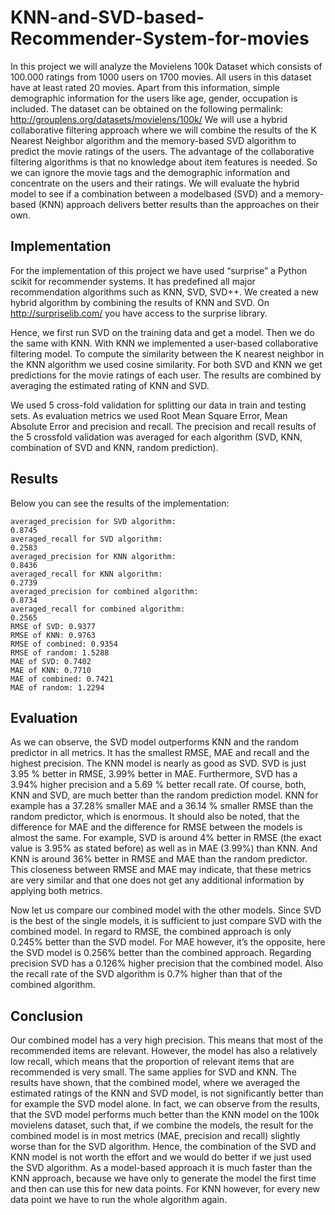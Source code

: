 # KNN-and-SVD-based-Recommender-System-for-movies
In this project we will analyze the Movielens 100k Dataset which consists of 100.000 ratings from 1000 users on 1700 movies. All users in this dataset have at least rated 20 movies. Apart from this information, simple demographic information for the users like age, gender, occupation is included. The dataset can be obtained on the following permalink: http://grouplens.org/datasets/movielens/100k/
We will use a hybrid collaborative filtering approach where we will combine the results of the K Nearest Neighbor algorithm and the memory-based SVD algorithm to predict the movie ratings of the users. The advantage of the collaborative filtering algorithms is that no knowledge about item features is needed. So we can ignore the movie tags and the
demographic information and concentrate on the users and their ratings. We will evaluate the hybrid model to see if a combination between a modelbased (SVD) and a memory-based (KNN) approach delivers better results than the approaches on their own.

## Implementation
For the implementation of this project we have used “surprise” a Python scikit for recommender systems. It has predefined all major recommendation algorithms such as KNN, SVD, SVD++. We created a new hybrid algorithm by combining the results of KNN and SVD. On http://surpriselib.com/ you have access to the surprise library.

Hence, we first run SVD on the training data and get a model. Then we do the same with KNN. With KNN we implemented a user-based collaborative filtering model. To compute the similarity between the K nearest neighbor in the KNN algorithm we used cosine similarity. For both SVD and KNN we get predictions for the movie ratings of each user. The results are combined by averaging the estimated rating of KNN and SVD.

We used 5 cross-fold validation for splitting our data in train and testing sets. As evaluation metrics we used Root Mean Square Error, Mean Absolute Error and precision and recall. The precision and recall results of the 5 crossfold validation was averaged
for each algorithm (SVD, KNN, combination of SVD and KNN, random prediction).

## Results
Below you can see the results of the implementation:

```
averaged_precision for SVD algorithm:
0.8745
averaged_recall for SVD algorithm:
0.2583
averaged_precision for KNN algorithm:
0.8436
averaged_recall for KNN algorithm:
0.2739
averaged_precision for combined algorithm:
0.8734
averaged_recall for combined algorithm:
0.2565
RMSE of SVD: 0.9377
RMSE of KNN: 0.9763
RMSE of combined: 0.9354
RMSE of random: 1.5288
MAE of SVD: 0.7402
MAE of KNN: 0.7710
MAE of combined: 0.7421
MAE of random: 1.2294
```

## Evaluation
As we can observe, the SVD model outperforms KNN and the random predictor in all metrics. It has the smallest RMSE, MAE and recall and the highest precision. The KNN model is nearly as good as SVD. SVD is just 3.95 % better in RMSE, 3.99% better in MAE. Furthermore, SVD has a 3.94% higher precision and a 5.69 % better recall rate. Of course, both, KNN and SVD, are much better than the random prediction model. KNN for example has a 37.28% smaller MAE and a 36.14 % smaller RMSE than the random predictor, which is enormous. It should also be noted, that the difference for MAE and the difference for RMSE between the models is almost the same. For example, SVD is around 4% better in RMSE (the exact value is 3.95% as stated before) as well as in MAE (3.99%) than KNN. And KNN is around 36% better in RMSE and MAE than the random predictor. This closeness between RMSE and MAE may indicate, that these metrics are very similar and that one does not get any additional information by applying both metrics.

Now let us compare our combined model with the other models. Since SVD is the best of the single models, it is sufficient to just compare SVD with the combined model. In regard to RMSE, the combined approach is only 0.245% better than the SVD model. For MAE however, it’s the opposite, here the SVD model is 0.256% better than the combined approach. Regarding precision SVD has a 0.126% higher precision that the combined model. Also the recall rate of the SVD algorithm is 0.7% higher than that of the combined algorithm.

## Conclusion
Our combined model has a very high precision. This means that most of the recommended items are relevant. However, the model has also a relatively low recall, which means that the proportion of relevant items that are recommended is very small. The same applies for SVD and KNN. The results have shown, that the combined model, where we averaged the estimated ratings of the KNN and SVD model, is not significantly better than for example the SVD model alone. In fact, we can observe from the results,
that the SVD model performs much better than the KNN model on the 100k movielens dataset, such that, if we combine the models, the result for the combined model is in most metrics (MAE, precision and recall) slightly worse than for the SVD algorithm. Hence, the combination of the SVD and KNN model is not worth the effort and we would do better if we just used the SVD algorithm. As a model-based approach it is much faster than the KNN approach, because we have only to generate the model the first time and then can use this for new data points. For KNN however, for every new data point we have to run the whole algorithm again.
